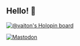 ## Hello! 👋

[![@vaiton's Holopin board](https://holopin.me/vaiton)](https://holopin.io/@vaiton)

<a rel="me" href="https://kiwi.fuo.fi/@eyaddo">![Mastodon](https://img.shields.io/badge/-MASTODON-%232B90D9?style=for-the-badge&logo=mastodon&logoColor=white)</a>
